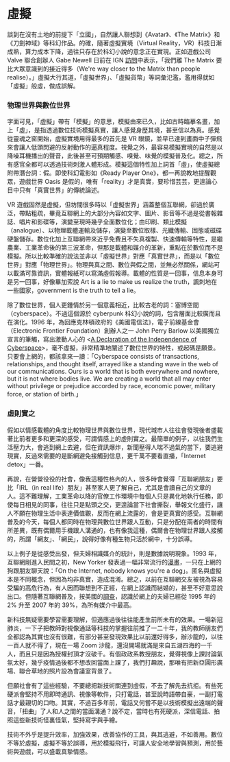 # 虛擬

談到在沒有土地的前提下「立國」，自然讓人聯想到《Avatar》、《The Matrix》和《刀劍神域》等科幻作品。的確，隨著虛擬實境（Virtual Reality，VR）科技日漸成熟，算力成本下降，過往只存在於科幻小說的意念正在實現。正如遊戲公司 Valve 聯合創辦人 Gabe Newell 日前在 IGN [訪問](https://www.ign.com/articles/gabe-newell-matrix-brain-computer-interface-valve)中表示，「我們離 The Matrix 要比大眾意識到的接近得多（We're way closer to the Matrix than people realise）。」虛擬大行其道，「虛擬世界」、「虛擬貨幣」等詞彙氾濫，濫用得就如「虛擬」般虛，做成誤解。

### 物理世界與數位世界

字面可見，「虛擬」帶有「模擬」的意思，模擬由來已久，比如古時臨摹名畫，加上「虛」，是指透過數位技術模擬真實，讓人感覺身歷其境，甚至信以為真。感覺從靈魂之窗開始，虛擬實境用得最多的首先是 VR 眼鏡，並早已達到畫面中子彈飛來會讓人低頭閃避的反射動作的逼真程度。視覺之外，最容易模擬實境的自然是以降噪耳機播出的聲音，此後甚至可預期觸感、嗅覺、味覺的模擬普及化。總之，所有感官全都可以透過技術刺激人體形成。模擬這個特性加上詞首「虛」，使虛擬總附帶潛台詞：假。即使科幻電影如《Ready Player One》，都一再說教地提醒觀眾，遊戲世界 Oasis 是假的，唯有「reality」才是真實，要珍惜芸芸，更遑論心目中只有「真實世界」的傳統論述。

VR 遊戲固然是虛擬，但坊間很多時以「虛擬世界」涵蓋整個互聯網，卻過於廣泛，帶點粗疏，畢竟互聯網上的大部分內容如文字、圖片、影音等不過是從書報雜誌、唱片和影碟等，演變至現時幾乎全面數位化；由印刷、類比模擬（analogue）、以物理載體運輸及儲存，演變至數位取樣、光纖傳輸、固態或磁碟硬盤儲存。數位化加上互聯網帶來近乎免費且不失真複製、快速傳輸等特性，是繼農業、工業革命後的第三波革命，但那是載體和媒介的革新，重點在於數位而不是模擬。所以比較準確的說法並非以「虛擬世界」對應「真實世界」，而是以「數位世界」對應「物理世界」。物理與真之間、數位與假之間，並無必然關係，網站可以載滿可靠資訊，實體報紙可以寫滿虛假報導。載體的性質是一回事，信息本身可是另一回事，好像畢加索說 Art is a lie to make us realize the truth，諷刺地在一些國家，government is the truth to tell a lie。

除了數位世界，個人更鍾情於另一個意義相近，比較古老的詞：塞博空間（cyberspace）。不過這個源於 cyberpunk 科幻小說的詞，包含層面比較廣而且在演化。1996 年，為回應克林頓政府的《美國電信法》，電子前線基金會（Electronic Frontier Foundation）創辦人之一 John Perry Barlow 以美國獨立宣言的筆觸，寫出激動人心的 &lt;[A Declaration of the Independence of Cyberspace](https://www.eff.org/cyberspace-independence)&gt;，毫不虛擬，非常精準地闡述了數位世界的特性，或起碼是願景。只要會上網的，都該拿來一讀：「Cyberspace consists of transactions, relationships, and thought itself, arrayed like a standing wave in the web of our communications. Ours is a world that is both everywhere and nowhere, but it is not where bodies live. We are creating a world that all may enter without privilege or prejudice accorded by race, economic power, military force, or station of birth.」

### 虛則實之

假如以情感載體的角度比較物理世界與數位世界，現代城市人往往會發現後者盛載著比前者更多和更深的感受，可謂情感上的虛則實之。最簡單的例子，以往我們生活壓力大，會逃到網上去避，但在資訊爆炸，新聞壓得人喘不過氣的當下，要逃避現實，反過來需要的是斷網避免接觸到信息，更千萬不要看直播，「Internet detox」一番。

再說，在營營役役的社會，像我這種性格內的人，很多時會覺得「互聯網朋友」要比「IRL（in real life）朋友」甚至家人更了解自己，尤其是會讀自己的文章的人。這不難理解，工業革命以降的官僚工作環境中每個人只是異化地執行任務，即使每日相見的同事，往往只是點頭之交，更遑論當下社會撕裂，舉報文化盛行，讓人不願在物理生活中表達價值觀，反而在網上流露的，會是更真實的感受。互聯網普及的今天，每個人都同時在物理與數位世界跟人互動，只是分配在兩者的時間有所差異，既有偶爾用手機跟人溝通的，也有像我這種，偶爾會在物理世界跟人接觸的，所謂「網友」、「網民」，說得好像有種生物只活於網中，十分誤導。

以上例子是從感受出發，但夫婦相識媒介的統計，則是數據說明現象。1993 年，互聯網剛進入民間之初，New Yorker 發表過一幅非常流行的[漫畫](https://en.wikipedia.org/wiki/On_the_Internet,_nobody_knows_you%27re_a_dog)，一只在上網的狗跟朋友聊天說：「On the Internet, nobody knows you're a dog」。匿名與虛擬本是不同概念，但因為均非真實，造成混淆。總之，以前在互聯網交友被視為容易受騙的高危行為，有人因而聯想到不正經，在網上認識而結婚的，甚至不好意思說出口。但隨著互聯網普及，按美國的[調查](https://www.pnas.org/content/116/36/17753/tab-figures-data)，認識於網上的夫婦已經從 1995 年的 2% 升至 2007 年的 39%，為所有媒介中最高。

新科技無疑需要學習需要理解，但適應過後往往能產生前所未有的效果。一場新冠肺炎，一下子把教師對視像通話等科技的掌握往前推了一二十年，我的教師朋友們全都認為其實也沒有很難，有部分甚至發現效果比以前還好得多，辦沙龍的，以往一百人就不得了，現在一場 Zoom 沙龍，還沒開場就滿是來自五湖四海的一千人，而且只是因為授權封頂才沒破千。有個政政系教授朋友，覺得視像上課討論氣氛太好，幾乎疫情過後都不想改回當面上課了，我們打趣說，那唯有把新亞圓形廣場、聯合草地的照片設為會議室背景了。

但願社會有了這些經驗，不要總把新技術關連到虛假，不去了解先去抗拒。有些死硬派會堅持不用即時通訊、視像等軟件，只打電話，甚至說時語帶自豪，一副打電話才最親切的口吻。其實，不過百多年前，電話又何嘗不是以技術模擬出遠端的聲音，「扭曲」了人和人之間的當面溝通？說不定，當時也有死硬派，深信電話、拍照這些新技術怪裏怪氣，堅持寫字與手繪。

技術不外乎是提升效率，加強效果，改善協作的工具，與其逃避，不如善用。數位不等於虛擬，虛擬不等於誤導，用於模擬飛行，可讓人安全地學習與預測，用於藝術與遊戲，可以盛載真摯情感。



